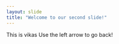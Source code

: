 ```yaml
---
layout: slide
title: "Welcome to our second slide!"
---
```

This is vikas
Use the left arrow to go back!
